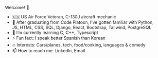   Welcome! 👋
- 🇺🇸 US Air Force Veteran, C-130J aircraft mechanic
- 🔭 After graduating from Code Platoon, I've gotten familiar with Python, JS, HTML, CSS, SQL, Django, React, Bootstrap, Tailwind, PostgreSQL
- 🌱 I’m currently learning C, C++, Typescript
- ⚡ Fun fact: I speak better Spanish than Korean
- 🔥 Interests: Cars/planes, tech, food/cooking, languages & comedy
- 📫 How to reach me: LinkedIn, Email

<!---
Jkim1122/Jkim1122 is a ✨ special ✨ repository because its `README.md` (this file) appears on your GitHub profile.
You can click the Preview link to take a look at your changes.
--->
